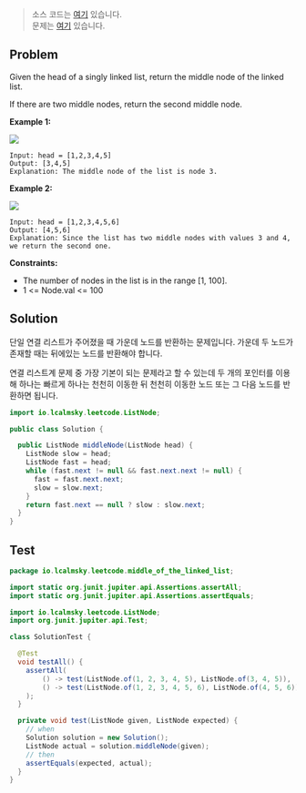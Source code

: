 > 소스 코드는 [여기](https://github.com/lcalmsky/leetcode/blob/master/src/main/java/io/lcalmsky/leetcode/middle_of_the_linked_list/Solution.java) 있습니다.  
> 문제는 [여기](https://leetcode.com/problems/middle-of-the-linked-list/) 있습니다.

## Problem

Given the head of a singly linked list, return the middle node of the linked list.

If there are two middle nodes, return the second middle node.

**Example 1:**

![](https://assets.leetcode.com/uploads/2021/07/23/lc-midlist1.jpg)

```text
Input: head = [1,2,3,4,5]
Output: [3,4,5]
Explanation: The middle node of the list is node 3.
```

**Example 2:**

![](https://assets.leetcode.com/uploads/2021/07/23/lc-midlist2.jpg)

```text
Input: head = [1,2,3,4,5,6]
Output: [4,5,6]
Explanation: Since the list has two middle nodes with values 3 and 4, we return the second one.
```

**Constraints:**

* The number of nodes in the list is in the range [1, 100].
* 1 <= Node.val <= 100

## Solution

단일 연결 리스트가 주어졌을 때 가운데 노드를 반환하는 문제입니다. 가운데 두 노드가 존재할 때는 뒤에있는 노드를 반환해야 합니다.

연결 리스트계 문제 중 가장 기본이 되는 문제라고 할 수 있는데 두 개의 포인터를 이용해 하나는 빠르게 하나는 천천히 이동한 뒤 천천히 이동한 노드 또는 그 다음 노드를 반환하면 됩니다.

```java
import io.lcalmsky.leetcode.ListNode;

public class Solution {

  public ListNode middleNode(ListNode head) {
    ListNode slow = head;
    ListNode fast = head;
    while (fast.next != null && fast.next.next != null) {
      fast = fast.next.next;
      slow = slow.next;
    }
    return fast.next == null ? slow : slow.next;
  }
}

```

## Test

```java
package io.lcalmsky.leetcode.middle_of_the_linked_list;

import static org.junit.jupiter.api.Assertions.assertAll;
import static org.junit.jupiter.api.Assertions.assertEquals;

import io.lcalmsky.leetcode.ListNode;
import org.junit.jupiter.api.Test;

class SolutionTest {

  @Test
  void testAll() {
    assertAll(
        () -> test(ListNode.of(1, 2, 3, 4, 5), ListNode.of(3, 4, 5)),
        () -> test(ListNode.of(1, 2, 3, 4, 5, 6), ListNode.of(4, 5, 6))
    );
  }

  private void test(ListNode given, ListNode expected) {
    // when
    Solution solution = new Solution();
    ListNode actual = solution.middleNode(given);
    // then
    assertEquals(expected, actual);
  }
}
```
